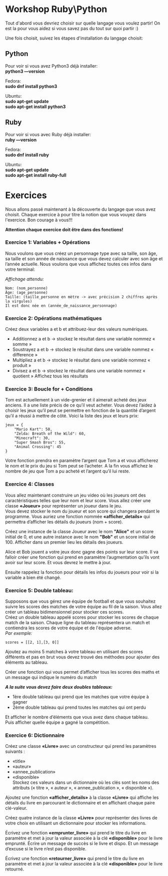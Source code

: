 # Workshop Ruby\Python

Tout d'abord vous devriez choisir sur quelle langage vous voulez partir! On est la pour vous aidez si vous savez pas du tout sur quoi partir :)

Une fois choisit, suivez les étapes d'installation du langage choisit:

## Python
Pour voir si vous avez Python3 déjà installer:  
**python3 —version**

Fedora:  
**sudo dnf install python3** 
 
Ubuntu:  
**sudo apt-get update**  
**sudo apt-get install python3**

## Ruby
Pour voir si vous avec Ruby déjà installer:  
**ruby —version**

Fedora:  
**sudo dnf install ruby**

Ubuntu:  
**sudo apt-get update**  
**sudo apt-get install ruby-full**

# Exercices
Nous allons passé maintenant à la découverte du langage que vous avez choisit. Chaque exercice à pour titre la notion que vous vouyez dans l'exercice. Bon courage à vous!!!  

**Attention chaque exercice doit être dans des fonctions!**  

### Exercice 1: Variables + Opérations 
Nous voulons que vous créez un personnage type avec sa taille, son âge, sa taille et son année de naissance que vous devez calculer avec son âge et l’année actuelle. Nous voulons que vous affichez toutes ces infos dans votre terminal:  

*Affichage attendu:* 
``` 
Nom: (nom_personne)  
Âge: (age_personne)  
Taille: (taille_personne en mètre -> avec précision 2 chiffres après la virgules)  
Il est donc née en (année_de_naissance_personnage)  
```


### Exercice 2: Opérations mathématiques 
Créez deux variables a et b et attribuez-leur des valeurs numériques.  

- Additionnez a et b -> stockez le résultat dans une variable nommez « somme »
- Soustrayez a et b -> stockez le résultat dans une variable nommez « difference »
- Multipliez a et b -> stockez le résultat dans une variable nommez « produit »
- Divisez a et b -> stockez le résultat dans une variable nommez « quotient »
Affichez tous les résultats  

### Exercice 3: Boucle for + Conditions
Tom est actuellement à un vide-grenier et il aimerait acheté des jeux anciens. Il a une liste précis de ce qu’il veut acheter. Vous devez l’aidez à choisir les jeux qu’il peut se permettre en fonction de la quantité d’argent qu’il a réussi à mettre de côté. Voici la liste des jeux et leurs prix:  
```
jeux = {
    "Mario Kart": 50,
    "Zelda: Breath of the Wild": 60,
    "Minecraft": 30,
    "Super Smash Bros": 55,
    "Animal Crossing": 45
}
```

Votre fonction prendra en paramètre l’argent que Tom a et vous afficherez le nom et le prix du jeu si Tom peut se l’acheter. A la fin vous affichez le nombre de jeu que Tom a pu acheté et l’argent qu’il lui reste.

### Exercice 4: Classes
Vous allez maintenant construire un jeu video où les joueurs ont des caractéristiques telles que leur nom et leur score. Vous allez créer une classe **«Joueur»** pour représenter un joueur dans le jeu.  
Vous devez stocker le nom du joueur et son score qui changera pendant le programme.
Vous auriez une fonction nommée **«afficher_details»** qui permettra d’afficher les détails du joueurs (nom + score).  

Créez une instance de la classe Joueur avec le nom **"Alice"** et un score initial de 0, et une autre instance avec le nom **"Bob"** et un score initial de 100. Afficher dans un premier lieu les détails des joueurs.

Alice et Bob jouent a votre jeux donc gagne des points sur leur score. Il va falloir créer une fonction qui prend en paramètre l’augmentation qu’ils vont avoir sur leur score. Et vous devrez le mettre à jour.

Ensuite rappelez la fonction pour détails les infos du joueurs pour voir si la variable a bien été changé.  

### Exercice 5: Double tableau:
Supposons que vous gérez une équipe de football et que vous souhaitez suivre les scores des matches de votre équipe au fil de la saison. Vous allez créer un tableau bidimensionnel pour stocker ces scores.  
Créez un double tableau appelé scores pour stocker les scores de chaque match de la saison. Chaque ligne du tableau représentera un match et contiendra les scores de votre équipe et de l'équipe adverse.  
*Par exemple:*
```
scores = [[2, 1],[3, 0]]
```

Ajoutez au moins 5 matches à votre tableau en utilisant des scores différents et pas en brut vous devez trouvé des méthodes pour ajouter des éléments au tableau.

Créer une fonction qui vous permet d’afficher tous les scores des maths et un message qui indique le numéro du match

***A la suite vous devez faire deux doubles tableaux:***  
- 1ère double tableau qui prend que les matches que votre équipe à gagner
- 2ème double tableau qui prend toutes les matches qui ont perdu

Et afficher le nombre d’éléments que vous avez dans chaque tableau.  
Puis afficher quelle équipe a gagné la compétition.  

### Exercice 6: Dictionnaire
Créez une classe **«Livre»** avec un constructeur qui prend les paramètres suivants :  
- «title»
- «auteur»
- «annee_publication»
- «disponible»  
Stockez ces valeurs dans un dictionnaire où les clés sont les noms des attributs (« titre », « auteur », « annee_publication », « disponible »).

Ajoutez une fonction **«afficher_details»** à la classe **«Livre»** qui affiche les détails du livre en parcourant le dictionnaire et en affichant chaque paire clé-valeur.

Créez quatre instance de la classe **«Livre»** pour représenter des livres de votre choix en utilisant un dictionnaire pour stocker les informations.

Écrivez une fonction **«emprunter_livre»** qui prend le titre du livre en paramètre et met à jour la valeur associée à la clé **«disponible»** pour le livre emprunté. Écrire un message de succès si le livre et dispo. Et un message d’excuse si le livre n’est pas disponible.

Écrivez une fonction **«retourner_livre»** qui prend le titre du livre en paramètre et met à jour la valeur associée à la clé **«disponible»** pour le livre retourné.